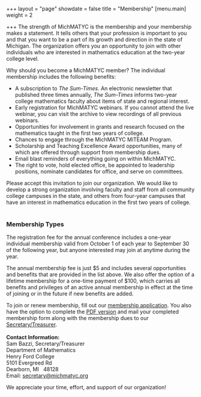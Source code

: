 +++
layout = "page"
showdate = false
title = "Membership"
[menu.main]
weight = 2

+++
The strength of MichMATYC is the membership and your membership makes a statement. It tells others that your profession is important to you and that you want to be a part of its growth and direction in the state of Michigan. The organization offers you an opportunity to join with other individuals who are interested in mathematics education at the two-year college level.

Why should you become a MichMATYC member? The individual membership includes the following benefits:

<ul>
  <li>A subscription to <i>The Sum-Times</i>. An electronic newsletter that published three times annually, <i>The Sum-Times</i> informs two-year college mathematics faculty about items of state and regional interest.</li>
  <li>Early registration for MichMATYC webinars. If you cannot attend the live webinar, you can visit the archive to view recordings of all previous webinars.</li>
  <li>Opportunities for involvement in grants and research focused on the mathematics taught in the first two years of college.</li>
  <li>Chances to engage through the MichMATYC MiTEAM Program.</li>
  <li>Scholarship and Teaching Excellence Award opportunities, many of which are offered through support from membership dues.</li>
  <li>Email blast reminders of everything going on within MichMATYC.</li>
  <li>The right to vote, hold elected office, be appointed to leadership positions, nominate candidates for office, and serve on committees.</li>
  </ul>

Please accept this invitation to join our organization. We would like to develop a strong organization involving faculty and staff from all community college campuses in the state, and others from four-year campuses that have an interest in mathematics education in the first two years of college.<br><br>

### Membership Types

The registration fee for the annual conference includes a one-year individual membership valid from October 1 of each year to September 30 of the following year, but anyone interested may join at anytime during the year.

The annual membership fee is just $5 and includes several opportunities and benefits that are provided in the list above. We also offer the option of a lifetime membership for a one-time payment of $100, which carries all benefits and privileges of an active annual membership in effect at the time of joining or in the future if new benefits are added. 

To join or renew membership, fill out our [membership application](http://bit.ly/joinmichmatyc). You also have the option to complete the [PDF version](http://www.michmatyc.org/uploads/membershipform.pdf) and mail your completed membership form along with the membership dues to our [Secretary/Treasurer](mailto:secretary@michmatyc.org).</br></br>
<b>Contact Information:</b></br>
Sam Bazzi, Secretary/Treasurer<br>
Department of Mathematics<br>
Henry Ford College<br>
5101 Evergreed Rd<br>
Dearborn, MI &nbsp; 48128<br>
Email: [secretary@michmatyc.org](mailto:secretary@michmatyc.org)

We appreciate your time, effort, and support of our organization!
